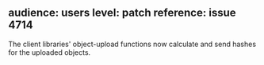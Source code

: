 audience: users
level: patch
reference: issue 4714
---
The client libraries' object-upload functions now calculate and send hashes for the uploaded objects.
